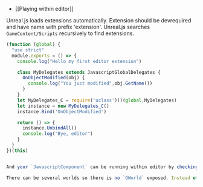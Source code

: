 - [[Playing within editor]]

Unreal.js loads extensions automatically. Extension should be devrequired and have name with prefix 'extension'. Unreal.js searches `GameContent/Scripts` recursively to find extensions. 

```js
(function (global) {
  "use strict"
  module.exports = () => {
    console.log("Hello my first editor extension")

    class MyDelegates extends JavascriptGlobalDelegates {
      OnObjectModified(obj) {
        console.log("You just modified",obj.GetName())
      }
    }
    let MyDelegates_C = require('uclass')()(global,MyDelegates)
    let instance = new MyDelegates_C()
    instance.Bind('OnObjectModified')

    return () => {
      instance.UnbindAll()
      console.log("Bye, editor")
    }
  }
})(this)


And your `JavascriptComponent` can be running within editor by checking `bActiveWithinEditor`.

There can be several worlds so there is no `GWorld` exposed. Instead of accessing `GWorld`, you can retrieve by calling `Root.GetEngine().GetEditorWorld()`.